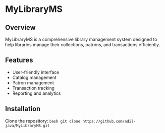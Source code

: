 # MyLibraryMS

## Overview
MyLibraryMS is a comprehensive library management system designed to help libraries manage their collections, patrons, and transactions efficiently.

## Features
- User-friendly interface
- Catalog management
- Patron management
- Transaction tracking
- Reporting and analytics

## Installation
 Clone the repository:
    ```bash
    git clone https://github.com/adil-java/MyLibraryMS.git
    ```

